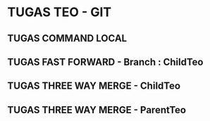 # TUGAS TEO - GIT

## TUGAS COMMAND LOCAL

## TUGAS FAST FORWARD - Branch : ChildTeo

## TUGAS THREE WAY MERGE - ChildTeo
## TUGAS THREE WAY MERGE - ParentTeo
